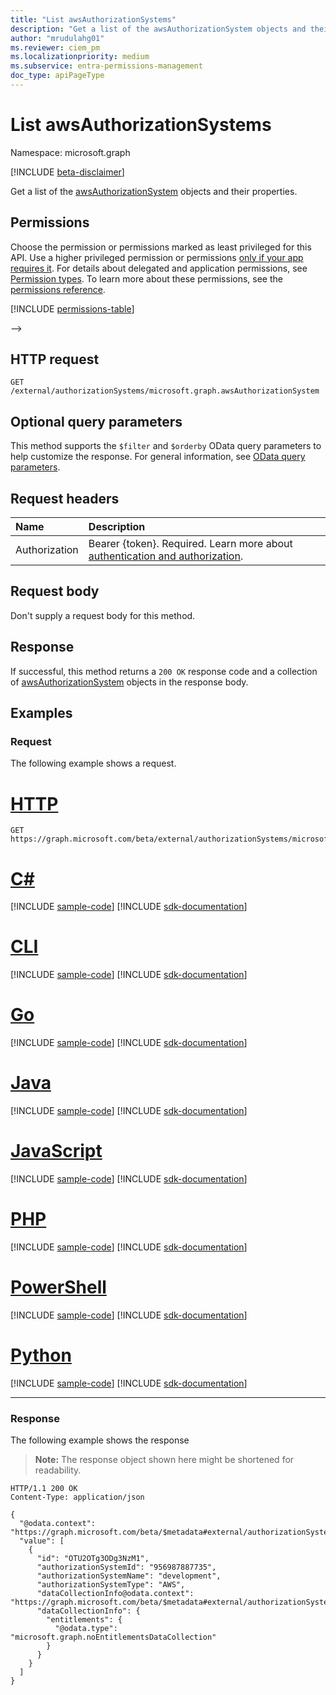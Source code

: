 ```yaml
---
title: "List awsAuthorizationSystems"
description: "Get a list of the awsAuthorizationSystem objects and their properties."
author: "mrudulahg01"
ms.reviewer: ciem_pm
ms.localizationpriority: medium
ms.subservice: entra-permissions-management
doc_type: apiPageType
---
```


# List awsAuthorizationSystems
Namespace: microsoft.graph

[!INCLUDE [beta-disclaimer](../../includes/beta-disclaimer.md)]

Get a list of the [awsAuthorizationSystem](../resources/awsauthorizationsystem.md) objects and their properties.

## Permissions
Choose the permission or permissions marked as least privileged for this API. Use a higher privileged permission or permissions [only if your app requires it](/graph/permissions-overview#best-practices-for-using-microsoft-graph-permissions). For details about delegated and application permissions, see [Permission types](/graph/permissions-overview#permission-types). To learn more about these permissions, see the [permissions reference](/graph/permissions-reference).

<!-- { "blockType": "permissions", "name": "awsauthorizationsystem_list" } -->
[!INCLUDE [permissions-table](../includes/permissions/awsauthorizationsystem-list-permissions.md)]

<!--
<!--
[!INCLUDE [epm-rbac-servicenow-apis-read](../includes/rbac-for-apis/epm-rbac-servicenow-apis-read.md)]
-->
-->

## HTTP request

<!-- {
  "blockType": "ignored"
}
-->
``` http
GET /external/authorizationSystems/microsoft.graph.awsAuthorizationSystem
```

## Optional query parameters
This method supports the `$filter` and `$orderby` OData query parameters to help customize the response. For general information, see [OData query parameters](/graph/query-parameters).

## Request headers
|Name|Description|
|:---|:---|
|Authorization|Bearer {token}. Required. Learn more about [authentication and authorization](/graph/auth/auth-concepts).|

## Request body
Don't supply a request body for this method.

## Response

If successful, this method returns a `200 OK` response code and a collection of [awsAuthorizationSystem](../resources/awsauthorizationsystem.md) objects in the response body.

## Examples

### Request
The following example shows a request.
# [HTTP](#tab/http)
<!-- {
  "blockType": "request",
  "name": "list_awsauthorizationsystem"
}
-->
``` http
GET https://graph.microsoft.com/beta/external/authorizationSystems/microsoft.graph.awsAuthorizationSystem
```

# [C#](#tab/csharp)
[!INCLUDE [sample-code](../includes/snippets/csharp/list-awsauthorizationsystem-csharp-snippets.md)]
[!INCLUDE [sdk-documentation](../includes/snippets/snippets-sdk-documentation-link.md)]

# [CLI](#tab/cli)
[!INCLUDE [sample-code](../includes/snippets/cli/list-awsauthorizationsystem-cli-snippets.md)]
[!INCLUDE [sdk-documentation](../includes/snippets/snippets-sdk-documentation-link.md)]

# [Go](#tab/go)
[!INCLUDE [sample-code](../includes/snippets/go/list-awsauthorizationsystem-go-snippets.md)]
[!INCLUDE [sdk-documentation](../includes/snippets/snippets-sdk-documentation-link.md)]

# [Java](#tab/java)
[!INCLUDE [sample-code](../includes/snippets/java/list-awsauthorizationsystem-java-snippets.md)]
[!INCLUDE [sdk-documentation](../includes/snippets/snippets-sdk-documentation-link.md)]

# [JavaScript](#tab/javascript)
[!INCLUDE [sample-code](../includes/snippets/javascript/list-awsauthorizationsystem-javascript-snippets.md)]
[!INCLUDE [sdk-documentation](../includes/snippets/snippets-sdk-documentation-link.md)]

# [PHP](#tab/php)
[!INCLUDE [sample-code](../includes/snippets/php/list-awsauthorizationsystem-php-snippets.md)]
[!INCLUDE [sdk-documentation](../includes/snippets/snippets-sdk-documentation-link.md)]

# [PowerShell](#tab/powershell)
[!INCLUDE [sample-code](../includes/snippets/powershell/list-awsauthorizationsystem-powershell-snippets.md)]
[!INCLUDE [sdk-documentation](../includes/snippets/snippets-sdk-documentation-link.md)]

# [Python](#tab/python)
[!INCLUDE [sample-code](../includes/snippets/python/list-awsauthorizationsystem-python-snippets.md)]
[!INCLUDE [sdk-documentation](../includes/snippets/snippets-sdk-documentation-link.md)]

---

### Response
The following example shows the response
>**Note:** The response object shown here might be shortened for readability.
<!-- {
  "blockType": "response",
  "truncated": true,
  "@odata.type": "Collection(microsoft.graph.awsAuthorizationSystem)"
}
-->
``` http
HTTP/1.1 200 OK
Content-Type: application/json

{
  "@odata.context": "https://graph.microsoft.com/beta/$metadata#external/authorizationSystems/microsoft.graph.awsAuthorizationSystem",
  "value": [
    {
      "id": "OTU2OTg3ODg3NzM1",
      "authorizationSystemId": "956987887735",
      "authorizationSystemName": "development",
      "authorizationSystemType": "AWS",
      "dataCollectionInfo@odata.context": "https://graph.microsoft.com/beta/$metadata#external/authorizationSystems('OTU2OTg3ODg3NzM1')/microsoft.graph.awsAuthorizationSystem/dataCollectionInfo/$entity",
      "dataCollectionInfo": {
        "entitlements": {
          "@odata.type": "microsoft.graph.noEntitlementsDataCollection"
        }
      }
    }
  ]
}
```


